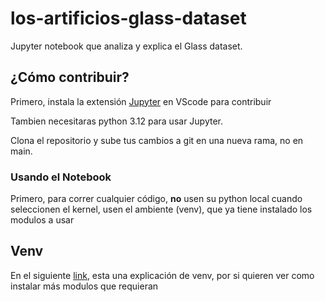 # los-artificios-glass-dataset

Jupyter notebook que analiza y explica el Glass dataset.


## ¿Cómo contribuir?

Primero, instala la extensión [Jupyter](https://marketplace.visualstudio.com/items?itemName=ms-toolsai.jupyter) en VScode para contribuir


Tambien necesitaras python 3.12 para usar Jupyter.

Clona el repositorio y sube tus cambios a git en una nueva rama, no en main.

### Usando el Notebook

Primero, para correr cualquier código, **no** usen su python local cuando 
seleccionen el kernel, usen el ambiente (venv), que ya tiene instalado los 
modulos a usar


## Venv

En el siguiente [link](https://www.geeksforgeeks.org/create-virtual-environment-using-venv-python/), esta una explicación de venv, por si quieren ver como instalar más modulos que requieran
